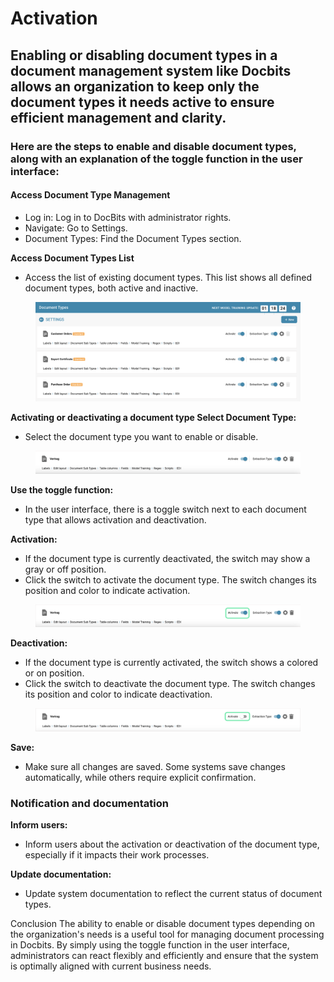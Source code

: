 # Activation

## Enabling or disabling document types in a document management system like Docbits allows an organization to keep only the document types it needs active to ensure efficient management and clarity.

### Here are the steps to enable and disable document types, along with an explanation of the toggle function in the user interface:

#### **Access Document Type Management**

* Log in: Log in to DocBits with administrator rights.
* Navigate: Go to Settings.
* Document Types: Find the Document Types section.



**Access Document Types List**

* Access the list of existing document types. This list shows all defined document types, both active and inactive.

<figure><img src="../../../../.gitbook/assets/image (169).png" alt=""><figcaption></figcaption></figure>

**Activating or deactivating a document type Select Document Type:**

* Select the document type you want to enable or disable.&#x20;

<figure><img src="../../../../.gitbook/assets/image (170).png" alt=""><figcaption></figcaption></figure>

**Use the toggle function:**

* In the user interface, there is a toggle switch next to each document type that allows activation and deactivation.&#x20;

**Activation:**

* If the document type is currently deactivated, the switch may show a gray or off position.&#x20;
* Click the switch to activate the document type. The switch changes its position and color to indicate activation.

<figure><img src="../../../../.gitbook/assets/image (171).png" alt=""><figcaption></figcaption></figure>

**Deactivation:**

* If the document type is currently activated, the switch shows a colored or on position.&#x20;
* Click the switch to deactivate the document type. The switch changes its position and color to indicate deactivation.

<figure><img src="../../../../.gitbook/assets/Bildschirmfoto 2024-05-27 um 14.16.06 (1).png" alt=""><figcaption></figcaption></figure>



**Save:**&#x20;

* Make sure all changes are saved. Some systems save changes automatically, while others require explicit confirmation.

### Notification and documentation

**Inform users:**&#x20;

* Inform users about the activation or deactivation of the document type, especially if it impacts their work processes.

**Update documentation:**&#x20;

* Update system documentation to reflect the current status of document types.



Conclusion The ability to enable or disable document types depending on the organization's needs is a useful tool for managing document processing in Docbits. By simply using the toggle function in the user interface, administrators can react flexibly and efficiently and ensure that the system is optimally aligned with current business needs.
